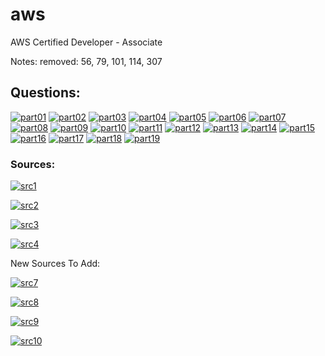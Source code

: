 # aws
AWS Certified Developer - Associate


Notes: removed: 56, 79, 101, 114, 307


## Questions:

[![part01](https://img.shields.io/badge/0001--0050-blue)](questions/0001-0050.md)
[![part02](https://img.shields.io/badge/0051--0100-blue)](questions/0051-0100.md)
[![part03](https://img.shields.io/badge/0101--0150-blue)](questions/0101-0150.md)
[![part04](https://img.shields.io/badge/0151--0200-blue)](questions/0151-0200.md)
[![part05](https://img.shields.io/badge/0201--0250-blue)](questions/0201-0250.md)
[![part06](https://img.shields.io/badge/0251--0300-blue)](questions/0251-0300.md)
[![part07](https://img.shields.io/badge/0301--0350-blue)](questions/0301-0350.md)
[![part08](https://img.shields.io/badge/0351--0400-blue)](questions/0351-0400.md)
[![part09](https://img.shields.io/badge/0401--0450-blue)](questions/0401-0450.md)
[![part10](https://img.shields.io/badge/0451--0500-blue)](questions/0451-0500.md)
[![part11](https://img.shields.io/badge/0501--0550-blue)](questions/0501-0550.md)
[![part12](https://img.shields.io/badge/0551--0600-blue)](questions/0551-0600.md)
[![part13](https://img.shields.io/badge/0601--0650-blue)](questions/0601-0650.md)
[![part14](https://img.shields.io/badge/0651--0700-blue)](questions/0651-0700.md)
[![part15](https://img.shields.io/badge/0701--0750-blue)](questions/0701-0750.md)
[![part16](https://img.shields.io/badge/0751--0800-blue)](questions/0751-0800.md)
[![part17](https://img.shields.io/badge/0801--0850-blue)](questions/0801-0850.md)
[![part18](https://img.shields.io/badge/0851--0900-blue)](questions/0851-0900.md)
[![part19](https://img.shields.io/badge/0901--0926-blue)](questions/0901-0926.md)


### Sources:

[![src1](https://img.shields.io/badge/1--10-AWS_Sample_Questions-blue)](https://d1.awsstatic.com/training-and-certification/docs-dev-associate/AWS-Certified-Developer-Associate_Sample-Questions.pdf)

[![src2](https://img.shields.io/badge/11--388-Ditectrev-blue)](https://github.com/Ditectrev/Amazon-Web-Services-AWS-Developer-Associate-DVA-C02-Practice-Tests-Exams-Questions-Answers)

[![src3](https://img.shields.io/badge/389--769-Quizlet-blue)](https://quizlet.com/396992903/aws-certified-developer-quiz-flash-cards)

[![src4](https://img.shields.io/badge/770--926-AWScertDevAssociateExamPrepPRO-blue)](https://awscertdevassociateexampreppro.firebaseapp.com)

New Sources To Add:

[![src7](https://img.shields.io/badge/tutorialsdojo-blue)](https://tutorialsdojo.com/aws-certified-developer-associate-dva-c02-sample-exam-questions/)

[![src8](https://img.shields.io/badge/free--braindumps-blue)](https://free-braindumps.com/amazon/free-dva-c02-braindumps.html)

[![src9](https://img.shields.io/badge/pupuweb-blue)](https://pupuweb.com/aws-certified-developer-associate-dva-c02-actual-exam-question-answer-dumps-1/)

[![src10](https://img.shields.io/badge/freecram-blue)](https://www.freecram.net/question/Amazon.DVA-C01.v2023-08-26.q390/in-dynamodb-what-type-of-http-response-codes-indicate-that-a-problem-was-found-with-the-client-request)
